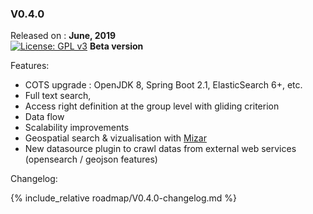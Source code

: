 ### V0.4.0

Released on  : **June, 2019**  
[![License: GPL v3](https://img.shields.io/badge/License-GPLv3-blue.svg)](https://www.gnu.org/licenses/gpl-3.0) 
**Beta version**

Features:

   * COTS upgrade : OpenJDK 8, Spring Boot 2.1, ElasticSearch 6+, etc.
   * Full text search,
   * Access right definition at the group level with gliding criterion
   * Data flow
   * Scalability improvements
   * Geospatial search & vizualisation with [Mizar](https://github.com/MizarWeb)
   * New datasource plugin to crawl datas from external web services (opensearch / geojson features)

Changelog:

{% include_relative roadmap/V0.4.0-changelog.md %}
